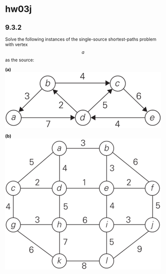 # hw03j

## 9.3.2
Solve the following instances of the single-source shortest-paths problem with vertex $$a$$ as the source:

**(a)**
![fig05](hw03-fig05.png)

**(b)**
![fig06](hw03-fig06.png)


